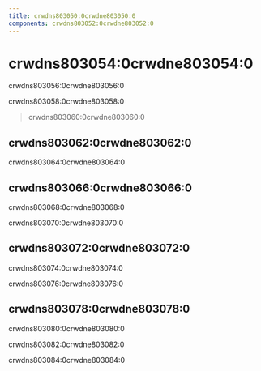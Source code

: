 ```yaml
---
title: crwdns803050:0crwdne803050:0
components: crwdns803052:0crwdne803052:0
---
```

# crwdns803054:0crwdne803054:0

<p class="description">crwdns803056:0crwdne803056:0</p>

crwdns803058:0crwdne803058:0

> crwdns803060:0crwdne803060:0

## crwdns803062:0crwdne803062:0

crwdns803064:0crwdne803064:0

## crwdns803066:0crwdne803066:0

crwdns803068:0crwdne803068:0

crwdns803070:0crwdne803070:0

## crwdns803072:0crwdne803072:0

crwdns803074:0crwdne803074:0

crwdns803076:0crwdne803076:0

## crwdns803078:0crwdne803078:0

crwdns803080:0crwdne803080:0

crwdns803082:0crwdne803082:0

crwdns803084:0crwdne803084:0